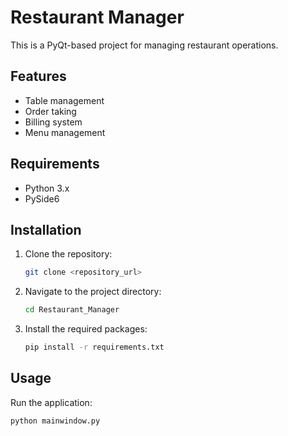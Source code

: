 # Restaurant Manager

This is a PyQt-based project for managing restaurant operations.

## Features

- Table management
- Order taking
- Billing system
- Menu management

## Requirements

- Python 3.x
- PySide6

## Installation

1. Clone the repository:
    ```bash
    git clone <repository_url>
    ```
2. Navigate to the project directory:
    ```bash
    cd Restaurant_Manager
    ```
3. Install the required packages:
    ```bash
    pip install -r requirements.txt
    ```

## Usage

Run the application:
```bash
python mainwindow.py
```